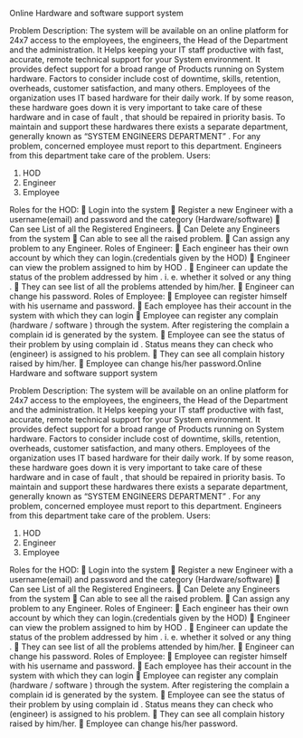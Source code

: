 Online Hardware and software support system

Problem Description:
The system will be available on an online platform for 24x7 access to the employees, the engineers, the Head of the Department and the
administration. It Helps keeping your IT staff productive with fast, accurate, remote technical support for your System environment. It provides
defect support for a broad range of Products running on System hardware.
Factors to consider include cost of downtime, skills, retention, overheads, customer satisfaction, and many others.
Employees of the organization uses IT based hardware for their daily work. If by some reason, these hardware goes down it is very
important to take care of these hardware and in case of fault , that should be repaired in priority basis. To maintain and support these
hardwares there exists a separate department, generally known as “SYSTEM ENGINEERS DEPARTMENT” . For any problem, concerned
employee must report to this department. Engineers from this department take care of the problem.
Users:
1. HOD
2. Engineer
3. Employee

Roles for the HOD:
 Login into the system
 Register a new Engineer with a username(email) and password and the category (Hardware/software)
 Can see List of all the Registered Engineers.
 Can Delete any Engineers from the system
 Can able to see all the raised problem.
 Can assign any problem to any Engineer.
Roles of Engineer:
 Each engineer has their own account by which they can login.(credentials given by the HOD)
 Engineer can view the problem assigned to him by HOD .
 Engineer can update the status of the problem addressed by him . i. e. whether it solved or any thing .
 They can see list of all the problems attended by him/her.
 Engineer can change his password.
Roles of Employee:
 Employee can register himself with his username and password.
 Each employee has their account in the system with which they can login
 Employee can register any complain (hardware / software ) through the system. After registering the complain a complain id is
generated by the system.
 Employee can see the status of their problem by using complain id . Status means they can check who (engineer) is assigned to
his problem.
 They can see all complain history raised by him/her.
 Employee can change his/her password.Online Hardware and software support system

Problem Description:
The system will be available on an online platform for 24x7 access to the employees, the engineers, the Head of the Department and the
administration. It Helps keeping your IT staff productive with fast, accurate, remote technical support for your System environment. It provides
defect support for a broad range of Products running on System hardware.
Factors to consider include cost of downtime, skills, retention, overheads, customer satisfaction, and many others.
Employees of the organization uses IT based hardware for their daily work. If by some reason, these hardware goes down it is very
important to take care of these hardware and in case of fault , that should be repaired in priority basis. To maintain and support these
hardwares there exists a separate department, generally known as “SYSTEM ENGINEERS DEPARTMENT” . For any problem, concerned
employee must report to this department. Engineers from this department take care of the problem.
Users:
1. HOD
2. Engineer
3. Employee

Roles for the HOD:
 Login into the system
 Register a new Engineer with a username(email) and password and the category (Hardware/software)
 Can see List of all the Registered Engineers.
 Can Delete any Engineers from the system
 Can able to see all the raised problem.
 Can assign any problem to any Engineer.
Roles of Engineer:
 Each engineer has their own account by which they can login.(credentials given by the HOD)
 Engineer can view the problem assigned to him by HOD .
 Engineer can update the status of the problem addressed by him . i. e. whether it solved or any thing .
 They can see list of all the problems attended by him/her.
 Engineer can change his password.
Roles of Employee:
 Employee can register himself with his username and password.
 Each employee has their account in the system with which they can login
 Employee can register any complain (hardware / software ) through the system. After registering the complain a complain id is
generated by the system.
 Employee can see the status of their problem by using complain id . Status means they can check who (engineer) is assigned to
his problem.
 They can see all complain history raised by him/her.
 Employee can change his/her password.
